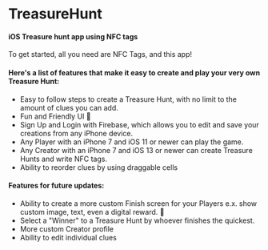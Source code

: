 # TreasureHunt
#### iOS Treasure hunt app using NFC tags
To get started, all you need are NFC Tags, and this app!

#### Here's a list of features that make it easy to create and play your very own Treasure Hunt:

* Easy to follow steps to create a Treasure Hunt, with no limit to the amount of clues you can add.
* Fun and Friendly UI 📱
* Sign Up and Login with Firebase, which allows you to edit and save your creations from any iPhone device.
* Any Player with an iPhone 7 and iOS 11 or newer can play the game.
* Any Creator with an iPhone 7 and iOS 13 or newer can create Treasure Hunts and write NFC tags.
* Ability to reorder clues by using draggable cells

#### Features for future updates:
* Ability to create a more custom Finish screen for your Players e.x. show custom image, text, even a digital reward. 🎁
* Select a "Winner" to a Treasure Hunt by whoever finishes the quickest.
* More custom Creator profile
* Ability to edit individual clues
